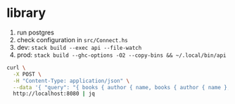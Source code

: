 # library

1. run postgres
1. check configuration in `src/Connect.hs`
1. dev: `stack build --exec api --file-watch`
1. prod: `stack build --ghc-options -O2 --copy-bins && ~/.local/bin/api`

```sh
curl \
  -X POST \
  -H "Content-Type: application/json" \
  --data '{ "query": "{ books { author { name, books { author { name }, title } } title } }" }' \
  http://localhost:8080 | jq
```
